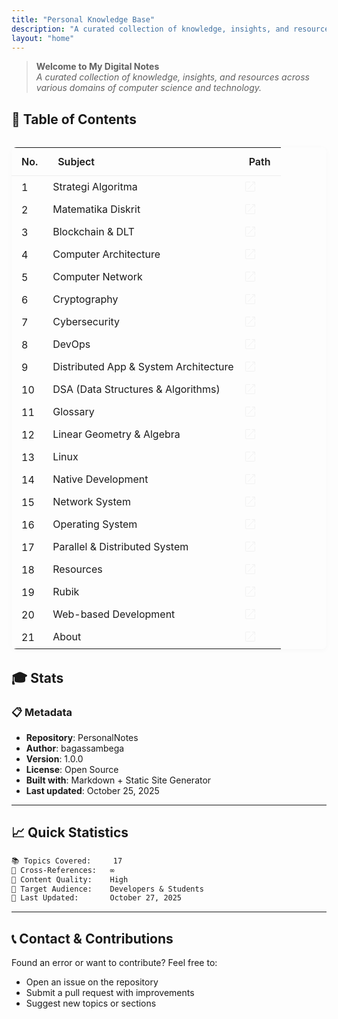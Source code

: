 ```yaml
---
title: "Personal Knowledge Base"
description: "A curated collection of knowledge, insights, and resources across various domains of computer science and technology"
layout: "home"
---
```



> **Welcome to My Digital Notes**  
> _A curated collection of knowledge, insights, and resources across various domains of computer science and technology._

## 📁 Table of Contents

<div style="margin:2rem 0;">
<table style="width:100%;border-collapse:collapse;font-family:Inter,sans-serif;font-size:1rem;box-shadow:0 2px 8px rgba(0,0,0,0.03);border-radius:8px;overflow:hidden;">
   <thead>
      <tr>
         <th style="padding:0.75em 1em;text-align:left;font-weight:600;border-bottom:1px solid #eee;">No.</th>
         <th style="padding:0.75em 1em;text-align:left;font-weight:600;border-bottom:1px solid #eee;">Subject</th>
         <th style="padding:0.75em 1em;text-align:left;font-weight:600;border-bottom:1px solid #eee;">Path</th>
      </tr>
   </thead>
   <tbody>
      <tr>
         <td style="padding:0.5em 1em;">1</td>
         <td>Strategi Algoritma</td>
         <td><a href="/algorithm-strategy" style="color:#2563eb;text-decoration:none;">
         <svg width="20px" height="20px" viewBox="0 0 64 64" xmlns="http://www.w3.org/2000/svg" stroke-width="3" stroke="#f0f0f0" fill="none"><path d="M55.4,32V53.58a1.81,1.81,0,0,1-1.82,1.82H10.42A1.81,1.81,0,0,1,8.6,53.58V10.42A1.81,1.81,0,0,1,10.42,8.6H32"/><polyline points="40.32 8.6 55.4 8.6 55.4 24.18"/><line x1="19.32" y1="45.72" x2="54.61" y2="8.91"/></svg>
         </a></td>
      </tr>
      <tr>
         <td style="padding:0.5em 1em;">2</td>
         <td>Matematika Diskrit</td>
         <td><a href="/discrete-math" style="color:#2563eb;text-decoration:none;">
         <svg width="20px" height="20px" viewBox="0 0 64 64" xmlns="http://www.w3.org/2000/svg" stroke-width="3" stroke="#f0f0f0" fill="none"><path d="M55.4,32V53.58a1.81,1.81,0,0,1-1.82,1.82H10.42A1.81,1.81,0,0,1,8.6,53.58V10.42A1.81,1.81,0,0,1,10.42,8.6H32"/><polyline points="40.32 8.6 55.4 8.6 55.4 24.18"/><line x1="19.32" y1="45.72" x2="54.61" y2="8.91"/></svg>
         </a></td>
      </tr>
      <tr>
         <td style="padding:0.5em 1em;">3</td>
         <td>Blockchain & DLT</td>
         <td><a href="/blockchain-dlt" style="color:#2563eb;text-decoration:none;">
         <svg width="20px" height="20px" viewBox="0 0 64 64" xmlns="http://www.w3.org/2000/svg" stroke-width="3" stroke="#f0f0f0" fill="none"><path d="M55.4,32V53.58a1.81,1.81,0,0,1-1.82,1.82H10.42A1.81,1.81,0,0,1,8.6,53.58V10.42A1.81,1.81,0,0,1,10.42,8.6H32"/><polyline points="40.32 8.6 55.4 8.6 55.4 24.18"/><line x1="19.32" y1="45.72" x2="54.61" y2="8.91"/></svg>
         </a></td>
      </tr>
      <tr>
         <td style="padding:0.5em 1em;">4</td>
         <td>Computer Architecture</td>
         <td><a href="/computer-architecture" style="color:#2563eb;text-decoration:none;">
         <svg width="20px" height="20px" viewBox="0 0 64 64" xmlns="http://www.w3.org/2000/svg" stroke-width="3" stroke="#f0f0f0" fill="none"><path d="M55.4,32V53.58a1.81,1.81,0,0,1-1.82,1.82H10.42A1.81,1.81,0,0,1,8.6,53.58V10.42A1.81,1.81,0,0,1,10.42,8.6H32"/><polyline points="40.32 8.6 55.4 8.6 55.4 24.18"/><line x1="19.32" y1="45.72" x2="54.61" y2="8.91"/></svg>
         </a></td>
      </tr>
      <tr>
         <td style="padding:0.5em 1em;">5</td>
         <td>Computer Network</td>
         <td><a href="/computer-network" style="color:#2563eb;text-decoration:none;">
         <svg width="20px" height="20px" viewBox="0 0 64 64" xmlns="http://www.w3.org/2000/svg" stroke-width="3" stroke="#f0f0f0" fill="none"><path d="M55.4,32V53.58a1.81,1.81,0,0,1-1.82,1.82H10.42A1.81,1.81,0,0,1,8.6,53.58V10.42A1.81,1.81,0,0,1,10.42,8.6H32"/><polyline points="40.32 8.6 55.4 8.6 55.4 24.18"/><line x1="19.32" y1="45.72" x2="54.61" y2="8.91"/></svg>
         </a></td>
      </tr>
      <tr>
         <td style="padding:0.5em 1em;">6</td>
         <td>Cryptography</td>
         <td><a href="/cryptography" style="color:#2563eb;text-decoration:none;">
         <svg width="20px" height="20px" viewBox="0 0 64 64" xmlns="http://www.w3.org/2000/svg" stroke-width="3" stroke="#f0f0f0" fill="none"><path d="M55.4,32V53.58a1.81,1.81,0,0,1-1.82,1.82H10.42A1.81,1.81,0,0,1,8.6,53.58V10.42A1.81,1.81,0,0,1,10.42,8.6H32"/><polyline points="40.32 8.6 55.4 8.6 55.4 24.18"/><line x1="19.32" y1="45.72" x2="54.61" y2="8.91"/></svg>
         </a></td>
      </tr>
      <tr>
         <td style="padding:0.5em 1em;">7</td>
         <td>Cybersecurity</td>
         <td><a href="/cybersecurity" style="color:#2563eb;text-decoration:none;">
         <svg width="20px" height="20px" viewBox="0 0 64 64" xmlns="http://www.w3.org/2000/svg" stroke-width="3" stroke="#f0f0f0" fill="none"><path d="M55.4,32V53.58a1.81,1.81,0,0,1-1.82,1.82H10.42A1.81,1.81,0,0,1,8.6,53.58V10.42A1.81,1.81,0,0,1,10.42,8.6H32"/><polyline points="40.32 8.6 55.4 8.6 55.4 24.18"/><line x1="19.32" y1="45.72" x2="54.61" y2="8.91"/></svg>
         </a></td>
      </tr>
      <tr>
         <td style="padding:0.5em 1em;">8</td>
         <td>DevOps</td>
         <td><a href="/devops" style="color:#2563eb;text-decoration:none;">
         <svg width="20px" height="20px" viewBox="0 0 64 64" xmlns="http://www.w3.org/2000/svg" stroke-width="3" stroke="#f0f0f0" fill="none"><path d="M55.4,32V53.58a1.81,1.81,0,0,1-1.82,1.82H10.42A1.81,1.81,0,0,1,8.6,53.58V10.42A1.81,1.81,0,0,1,10.42,8.6H32"/><polyline points="40.32 8.6 55.4 8.6 55.4 24.18"/><line x1="19.32" y1="45.72" x2="54.61" y2="8.91"/></svg>
         </a></td>
      </tr>
      <tr>
         <td style="padding:0.5em 1em;">9</td>
         <td>Distributed App & System Architecture</td>
         <td><a href="/distributed-app-system-architecture" style="color:#2563eb;text-decoration:none;">
         <svg width="20px" height="20px" viewBox="0 0 64 64" xmlns="http://www.w3.org/2000/svg" stroke-width="3" stroke="#f0f0f0" fill="none"><path d="M55.4,32V53.58a1.81,1.81,0,0,1-1.82,1.82H10.42A1.81,1.81,0,0,1,8.6,53.58V10.42A1.81,1.81,0,0,1,10.42,8.6H32"/><polyline points="40.32 8.6 55.4 8.6 55.4 24.18"/><line x1="19.32" y1="45.72" x2="54.61" y2="8.91"/></svg>
         </a></td>
      </tr>
      <tr>
         <td style="padding:0.5em 1em;">10</td>
         <td>DSA (Data Structures & Algorithms)</td>
         <td><a href="/dsa" style="color:#2563eb;text-decoration:none;">
         <svg width="20px" height="20px" viewBox="0 0 64 64" xmlns="http://www.w3.org/2000/svg" stroke-width="3" stroke="#f0f0f0" fill="none"><path d="M55.4,32V53.58a1.81,1.81,0,0,1-1.82,1.82H10.42A1.81,1.81,0,0,1,8.6,53.58V10.42A1.81,1.81,0,0,1,10.42,8.6H32"/><polyline points="40.32 8.6 55.4 8.6 55.4 24.18"/><line x1="19.32" y1="45.72" x2="54.61" y2="8.91"/></svg>
         </a></td>
      </tr>
      <tr>
         <td style="padding:0.5em 1em;">11</td>
         <td>Glossary</td>
         <td><a href="/glossary" style="color:#2563eb;text-decoration:none;"><svg width="20px" height="20px" viewBox="0 0 64 64" xmlns="http://www.w3.org/2000/svg" stroke-width="3" stroke="#f0f0f0" fill="none"><path d="M55.4,32V53.58a1.81,1.81,0,0,1-1.82,1.82H10.42A1.81,1.81,0,0,1,8.6,53.58V10.42A1.81,1.81,0,0,1,10.42,8.6H32"/><polyline points="40.32 8.6 55.4 8.6 55.4 24.18"/><line x1="19.32" y1="45.72" x2="54.61" y2="8.91"/></svg></a></td>
      </tr>
      <tr>
         <td style="padding:0.5em 1em;">12</td>
         <td>Linear Geometry & Algebra</td>
         <td><a href="/linear-geometry-algebra" style="color:#2563eb;text-decoration:none;"><svg width="20px" height="20px" viewBox="0 0 64 64" xmlns="http://www.w3.org/2000/svg" stroke-width="3" stroke="#f0f0f0" fill="none"><path d="M55.4,32V53.58a1.81,1.81,0,0,1-1.82,1.82H10.42A1.81,1.81,0,0,1,8.6,53.58V10.42A1.81,1.81,0,0,1,10.42,8.6H32"/><polyline points="40.32 8.6 55.4 8.6 55.4 24.18"/><line x1="19.32" y1="45.72" x2="54.61" y2="8.91"/></svg></a></td>
      </tr>
      <tr>
         <td style="padding:0.5em 1em;">13</td>
         <td>Linux</td>
         <td><a href="/linux" style="color:#2563eb;text-decoration:none;"><svg width="20px" height="20px" viewBox="0 0 64 64" xmlns="http://www.w3.org/2000/svg" stroke-width="3" stroke="#f0f0f0" fill="none"><path d="M55.4,32V53.58a1.81,1.81,0,0,1-1.82,1.82H10.42A1.81,1.81,0,0,1,8.6,53.58V10.42A1.81,1.81,0,0,1,10.42,8.6H32"/><polyline points="40.32 8.6 55.4 8.6 55.4 24.18"/><line x1="19.32" y1="45.72" x2="54.61" y2="8.91"/></svg></a></td>
      </tr>
      <tr>
         <td style="padding:0.5em 1em;">14</td>
         <td>Native Development</td>
         <td><a href="/native-dev" style="color:#2563eb;text-decoration:none;"><svg width="20px" height="20px" viewBox="0 0 64 64" xmlns="http://www.w3.org/2000/svg" stroke-width="3" stroke="#f0f0f0" fill="none"><path d="M55.4,32V53.58a1.81,1.81,0,0,1-1.82,1.82H10.42A1.81,1.81,0,0,1,8.6,53.58V10.42A1.81,1.81,0,0,1,10.42,8.6H32"/><polyline points="40.32 8.6 55.4 8.6 55.4 24.18"/><line x1="19.32" y1="45.72" x2="54.61" y2="8.91"/></svg></a></td>
      </tr>
      <tr>
         <td style="padding:0.5em 1em;">15</td>
         <td>Network System</td>
         <td><a href="/network-system" style="color:#2563eb;text-decoration:none;"><svg width="20px" height="20px" viewBox="0 0 64 64" xmlns="http://www.w3.org/2000/svg" stroke-width="3" stroke="#f0f0f0" fill="none"><path d="M55.4,32V53.58a1.81,1.81,0,0,1-1.82,1.82H10.42A1.81,1.81,0,0,1,8.6,53.58V10.42A1.81,1.81,0,0,1,10.42,8.6H32"/><polyline points="40.32 8.6 55.4 8.6 55.4 24.18"/><line x1="19.32" y1="45.72" x2="54.61" y2="8.91"/></svg></a></td>
      </tr>
      <tr>
         <td style="padding:0.5em 1em;">16</td>
         <td>Operating System</td>
         <td><a href="/operating-system" style="color:#2563eb;text-decoration:none;"><svg width="20px" height="20px" viewBox="0 0 64 64" xmlns="http://www.w3.org/2000/svg" stroke-width="3" stroke="#f0f0f0" fill="none"><path d="M55.4,32V53.58a1.81,1.81,0,0,1-1.82,1.82H10.42A1.81,1.81,0,0,1,8.6,53.58V10.42A1.81,1.81,0,0,1,10.42,8.6H32"/><polyline points="40.32 8.6 55.4 8.6 55.4 24.18"/><line x1="19.32" y1="45.72" x2="54.61" y2="8.91"/></svg></a></td>
      </tr>
      <tr>
         <td style="padding:0.5em 1em;">17</td>
         <td>Parallel & Distributed System</td>
         <td><a href="/parallel-distributed-system" style="color:#2563eb;text-decoration:none;"><svg width="20px" height="20px" viewBox="0 0 64 64" xmlns="http://www.w3.org/2000/svg" stroke-width="3" stroke="#f0f0f0" fill="none"><path d="M55.4,32V53.58a1.81,1.81,0,0,1-1.82,1.82H10.42A1.81,1.81,0,0,1,8.6,53.58V10.42A1.81,1.81,0,0,1,10.42,8.6H32"/><polyline points="40.32 8.6 55.4 8.6 55.4 24.18"/><line x1="19.32" y1="45.72" x2="54.61" y2="8.91"/></svg></a></td>
      </tr>
      <tr>
         <td style="padding:0.5em 1em;">18</td>
         <td>Resources</td>
         <td><a href="/resources" style="color:#2563eb;text-decoration:none;"><svg width="20px" height="20px" viewBox="0 0 64 64" xmlns="http://www.w3.org/2000/svg" stroke-width="3" stroke="#f0f0f0" fill="none"><path d="M55.4,32V53.58a1.81,1.81,0,0,1-1.82,1.82H10.42A1.81,1.81,0,0,1,8.6,53.58V10.42A1.81,1.81,0,0,1,10.42,8.6H32"/><polyline points="40.32 8.6 55.4 8.6 55.4 24.18"/><line x1="19.32" y1="45.72" x2="54.61" y2="8.91"/></svg></a></td>
      </tr>
      <tr>
         <td style="padding:0.5em 1em;">19</td>
         <td>Rubik</td>
         <td><a href="/rubic" style="color:#2563eb;text-decoration:none;"><svg width="20px" height="20px" viewBox="0 0 64 64" xmlns="http://www.w3.org/2000/svg" stroke-width="3" stroke="#f0f0f0" fill="none"><path d="M55.4,32V53.58a1.81,1.81,0,0,1-1.82,1.82H10.42A1.81,1.81,0,0,1,8.6,53.58V10.42A1.81,1.81,0,0,1,10.42,8.6H32"/><polyline points="40.32 8.6 55.4 8.6 55.4 24.18"/><line x1="19.32" y1="45.72" x2="54.61" y2="8.91"/></svg></a></td>
      </tr>
      <tr>
         <td style="padding:0.5em 1em;">20</td>
         <td>Web-based Development</td>
         <td><a href="/web-based-dev" style="color:#2563eb;text-decoration:none;"><svg width="20px" height="20px" viewBox="0 0 64 64" xmlns="http://www.w3.org/2000/svg" stroke-width="3" stroke="#f0f0f0" fill="none"><path d="M55.4,32V53.58a1.81,1.81,0,0,1-1.82,1.82H10.42A1.81,1.81,0,0,1,8.6,53.58V10.42A1.81,1.81,0,0,1,10.42,8.6H32"/><polyline points="40.32 8.6 55.4 8.6 55.4 24.18"/><line x1="19.32" y1="45.72" x2="54.61" y2="8.91"/></svg></a></td>
      </tr>
      <tr>
         <td style="padding:0.5em 1em;">21</td>
         <td>About</td>
         <td><a href="/about" style="color:#2563eb;text-decoration:none;"><svg width="20px" height="20px" viewBox="0 0 64 64" xmlns="http://www.w3.org/2000/svg" stroke-width="3" stroke="#f0f0f0" fill="none"><path d="M55.4,32V53.58a1.81,1.81,0,0,1-1.82,1.82H10.42A1.81,1.81,0,0,1,8.6,53.58V10.42A1.81,1.81,0,0,1,10.42,8.6H32"/><polyline points="40.32 8.6 55.4 8.6 55.4 24.18"/><line x1="19.32" y1="45.72" x2="54.61" y2="8.91"/></svg></a></td>
      </tr>
   </tbody>
</table>
</div>

## 🎓 Stats

### 📋 Metadata

- **Repository**: PersonalNotes
- **Author**: bagassambega
- **Version**: 1.0.0
- **License**: Open Source
- **Built with**: Markdown + Static Site Generator
- **Last updated**: October 25, 2025

---

## 📈 Quick Statistics

```md
📚 Topics Covered:     17
🔗 Cross-References:   ∞
📝 Content Quality:    High
🎯 Target Audience:    Developers & Students
📅 Last Updated:       October 27, 2025
```

---

## 📞 Contact & Contributions

Found an error or want to contribute? Feel free to:

- Open an issue on the repository
- Submit a pull request with improvements
- Suggest new topics or sections
